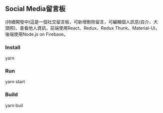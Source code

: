 ## Social Media留言板
(持續開發中)這是一個社交留言板，可新增刪除留言，可編輯個人訊息(自介、大頭照)、查看他人資訊，前端使用React、Redux、Redux Thunk、Material-UI，後端使用Node.js on Firebase。

### Install
yarn

### Run
yarn start

### Build
yarn buil
